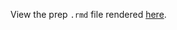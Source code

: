 View the prep `.rmd` file rendered [here](https://github.com/OHI-Science/bhi-prep/blob/draft/baltic2019/pressures/open_sea_anoxia/open_sea_anoxia_prep.rmd).
